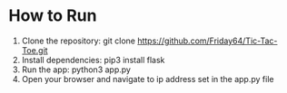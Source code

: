 # How to Run
1. Clone the repository:
   git clone https://github.com/Friday64/Tic-Tac-Toe.git
2. Install dependencies:
   pip3 install flask
3. Run the app:
   python3 app.py
4. Open your browser and navigate to ip address set in the app.py file
